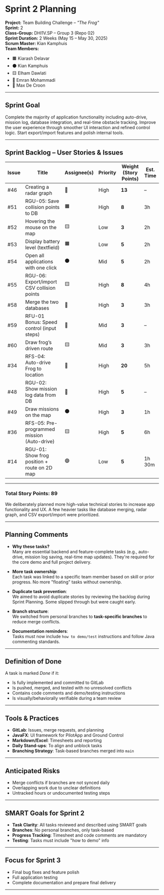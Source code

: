 #  Sprint 2 Planning

**Project:** Team Building Challenge – *"The Frog"*  
**Sprint:** 2  
**Class-Group:** DHI1V.SP – Group 3 (Repo 02)  
**Sprint Duration:** 2 Weeks (May 15 – May 30, 2025)  
**Scrum Master:** Kian Kamphuis  
**Team Members:**  
- 🟧 Kiarash Delavar  
- ⚫ Kian Kamphuis  
- 🟨 Elham Dawlati  
- 🔴 Emran Mohammadi  
- 🔵 Max De Croon  

---

##  Sprint Goal

Complete the majority of application functionality including auto-drive, mission log, database integration, and real-time obstacle tracking. Improve the user experience through smoother UI interaction and refined control logic. Start export/import features and polish internal tools.

---

##  Sprint Backlog – User Stories & Issues

| **Issue** | **Title** | **Assignee(s)** | **Priority** | **Weight (Story Points)** | **Est. Time** |
|----------|-----------|-----------------|--------------|---------------------------|----------------|
| #46 | Creating a radar graph | 🔴 | High | **13** | – |
| #51 | RGU-05: Save collision points to DB | 🟧 | High | **8** | 3h |
| #52 | Hovering the mouse on the map | 🟨 | Low | **3** | 2h |
| #53 | Display battery level (textfield) | 🟧 | Low | **5** | 2h |
| #54 | Open all applications with one click | ⚫ | Mid | **5** | 2h |
| #55 | RGU-06: Export/import CSV collision points | 🟨 | High | **8** | 4h |
| #58 | Merge the two databases | 🔵 | High | **3** | 3h |
| #59 | RFU-01 Bonus: Speed control (input steps) | 🔵 | Mid | **3** | – |
| #60 | Draw frog’s driven route | 🟨 | Mid | **3** | 3h |
| #34 | RFS-04: Auto-drive Frog to location | 🔴 | High | **20** | 5h |
| #48 | RGU-02: Show mission log data from DB | 🔵 | High | **5** | – |
| #49 | Draw missions on the map | ⚫ | High | **3** | 1h |
| #36 | RFS-05: Pre-programmed mission (Auto-drive) | 🟨 | High | **5** | 6h |
| #14 | RGU-01: Show frog position + route on 2D map | 🟣 | Low | **5** | 1h 30m |

---

###  Total Story Points: **89**

We deliberately planned more high-value technical stories to increase app functionality and UX. A few heavier tasks like database merging, radar graph, and CSV export/import were prioritized.

---

##  Planning Comments

- **Why these tasks?**  
  Many are essential backend and feature-complete tasks (e.g., auto-drive, mission log saving, real-time map updates). They're required for the core demo and full project delivery.

- **More task ownership**:  
  Each task was linked to a specific team member based on skill or prior progress. No more "floating" tasks without ownership.

- **Duplicate task prevention**:  
  We aimed to avoid duplicate stories by reviewing the backlog during Sprint Planning. Some slipped through but were caught early.

- **Branch structure**:  
  We switched from personal branches to **task-specific branches** to reduce merge conflicts.

- **Documentation reminders**:  
  Tasks must now include `how to demo/test` instructions and follow Java commenting standards.

---

##  Definition of Done

A task is marked *Done* if it:
- Is fully implemented and committed to GitLab
- Is pushed, merged, and tested with no unresolved conflicts
- Contains code comments and demo/testing instructions
- Is visually/behaviorally verifiable during a team review

---

##  Tools & Practices

- **GitLab**: Issues, merge requests, and planning  
- **JavaFX**: UI framework for PilotApp and Ground Control  
- **Markdown/Excel**: Timesheets and reporting  
- **Daily Stand-ups**: To align and unblock tasks  
- **Branching Strategy**: Task-based branches merged into `main`

---

##  Anticipated Risks

- Merge conflicts if branches are not synced daily  
- Overlapping work due to unclear definitions  
- Untracked hours or undocumented testing steps

---

##  SMART Goals for Sprint 2

- **Task Clarity**: All tasks reviewed and described using SMART goals  
- **Branches**: No personal branches, only task-based  
- **Progress Tracking**: Timesheet and code comments are mandatory  
- **Testing**: Tasks must include "how to demo" info  

---

##  Focus for Sprint 3

- Final bug fixes and feature polish  
- Full application testing  
- Complete documentation and prepare final delivery

---

